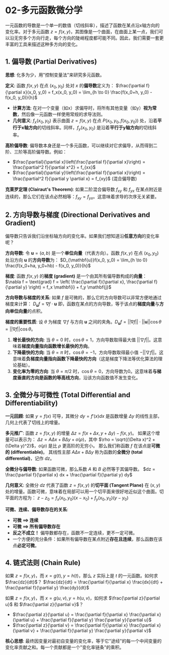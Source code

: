 # 02-多元函数微分学

一元函数的导数是一个单一的数值（切线斜率），描述了函数在某点沿x轴方向的变化率。对于多元函数 $z=f(x,y)$，其图像是一个曲面，在曲面上某一点，我们可以沿无穷多个方向行走，每个方向的陡峭程度都可能不同。因此，我们需要一套更丰富的工具来描述这种多方向的变化。

## 1. 偏导数 (Partial Derivatives)

**思想**: 化多为少，用"控制变量法"来研究多元函数。

**定义**:
函数 $f(x,y)$ 在点 $(x_0, y_0)$ 处对 $x$ 的**偏导数**定义为：
$\frac{\partial f}{\partial x}(x_0, y_0) = f_x(x_0, y_0) = \lim_{h \to 0} \frac{f(x_0+h, y_0) - f(x_0, y_0)}{h}$

-   **计算方法**: 在对一个变量（如x）求偏导时，将所有其他变量（如y）**视为常数**，然后像一元函数一样使用常规的求导法则。
-   **几何意义**: $f_x(x_0, y_0)$ 表示曲面 $z=f(x,y)$ 在点 $P(x_0, y_0, f(x_0, y_0))$ 处，沿着**平行于x轴方向**的切线斜率。同样，$f_y(x_0, y_0)$ 是沿着**平行于y轴方向**的切线斜率。

**高阶偏导数**:
偏导数本身还是一个多元函数，可以继续对它求偏导，从而得到二阶、三阶等高阶偏导数。例如：
-   $\frac{\partial}{\partial x}\left(\frac{\partial f}{\partial x}\right) = \frac{\partial^2 f}{\partial x^2} = f_{xx}$
-   $\frac{\partial}{\partial y}\left(\frac{\partial f}{\partial x}\right) = \frac{\partial^2 f}{\partial y \partial x} = f_{xy}$ (混合偏导数)

**克莱罗定理 (Clairaut's Theorem)**: 如果二阶混合偏导数 $f_{xy}$ 和 $f_{yx}$ 在某点附近是连续的，那么它们在该点必然相等：$f_{xy} = f_{yx}$。这意味着求导的次序无关紧要。

## 2. 方向导数与梯度 (Directional Derivatives and Gradient)

偏导数只告诉我们沿坐标轴方向的变化率。如果我们想知道沿**任意方向**的变化率呢？

**方向导数**:
令 $\mathbf{u} = (a,b)$ 是一个**单位向量**（代表方向）。函数 $f(x,y)$ 在点 $(x_0, y_0)$ 处沿方向 $\mathbf{u}$ 的**方向导数**为：
$D_{\mathbf{u}}f(x_0, y_0) = \lim_{h \to 0} \frac{f(x_0+ha, y_0+hb) - f(x_0, y_0)}{h}$

**梯度**:
函数 $f(x,y)$ 的**梯度 (gradient)** 是一个由其所有偏导数构成的**向量**：
$\nabla f = \text{grad} f = \left( \frac{\partial f}{\partial x}, \frac{\partial f}{\partial y} \right) = f_x \mathbf{i} + f_y \mathbf{j}$

**方向导数与梯度的关系**:
如果 $f$ 是可微的，那么它的方向导数可以非常方便地通过梯度来计算：
$D_{\mathbf{u}}f = \nabla f \cdot \mathbf{u}$
即，函数在某点的方向导数，等于该点的**梯度向量**与**方向单位向量**的点积。

**梯度的重要性质**:
设 $\theta$ 为梯度 $\nabla f$ 与方向 $\mathbf{u}$ 之间的夹角。$D_{\mathbf{u}}f = ||\nabla f|| \cdot ||\mathbf{u}|| \cos\theta = ||\nabla f|| \cos\theta$。
1.  **增长最快的方向**: 当 $\theta=0$ 时，$\cos\theta=1$，方向导数取得最大值 $||\nabla f||$。这意味着**梯度向量指向函数增长最快的方向**。
2.  **下降最快的方向**: 当 $\theta=\pi$ 时，$\cos\theta=-1$，方向导数取得最小值 $-||\nabla f||$。这意味着**负梯度向量指向函数下降最快的方向**（这是梯度下降法等优化算法的理论基础）。
3.  **变化率为零的方向**: 当 $\theta=\pi/2$ 时，$\cos\theta=0$，方向导数为0。这意味着**与梯度垂直的方向是函数的等高线方向**，沿该方向函数值不发生变化。

## 3. 全微分与可微性 (Total Differential and Differentiability)

**一元回顾**: 如果 $y=f(x)$ 可导，其微分 $dy = f'(x)dx$ 是函数增量 $\Delta y$ 的线性主部，几何上代表了切线上的增量。

**多元推广**:
函数 $z=f(x,y)$ 的增量 $\Delta z = f(x+\Delta x, y+\Delta y) - f(x,y)$。
如果这个增量可以表示为：
$\Delta z = A\Delta x + B\Delta y + o(\rho)$，其中 $\rho = \sqrt{(\Delta x)^2 + (\Delta y)^2}$，$o(\rho)$ 是比 $\rho$ 更高阶的无穷小。
那么我们称函数 $f$ 在该点是**可微的 (differentiable)**。
其线性主部 $A\Delta x + B\Delta y$ 称为函数的**全微分 (total differential)**，记作 $dz$。

**全微分与偏导数**:
如果函数可微，那么系数 $A$ 和 $B$ 必然等于其偏导数。
$dz = \frac{\partial f}{\partial x} dx + \frac{\partial f}{\partial y} dy$

**几何意义**:
全微分 $dz$ 代表了函数 $z=f(x,y)$ 的**切平面 (Tangent Plane)** 在 $(x,y)$ 处的增量。函数可微，意味着在局部可以用一个切平面来很好地近似这个曲面。切平面的方程为：
$z - z_0 = f_x(x_0, y_0)(x-x_0) + f_y(x_0, y_0)(y-y_0)$

**可微、连续、偏导数存在的关系**:
-   **可微 $\implies$ 连续**
-   **可微 $\implies$ 所有偏导数存在**
-   **反之不成立！** 偏导数都存在，函数不一定连续，更不一定可微。
-   一个方便的充分条件：如果所有偏导数在某点附近**存在且连续**，那么函数在该点**必定可微**。

## 4. 链式法则 (Chain Rule)

如果 $z=f(x,y)$，而 $x=g(t), y=h(t)$，那么 $z$ 实际上是 $t$ 的一元函数。如何求 $\frac{dz}{dt}$？
$\frac{dz}{dt} = \frac{\partial f}{\partial x} \frac{dx}{dt} + \frac{\partial f}{\partial y} \frac{dy}{dt}$

如果 $z=f(x,y)$，而 $x=g(u,v), y=h(u,v)$，如何求 $\frac{\partial z}{\partial u}$ 和 $\frac{\partial z}{\partial v}$？
-   $\frac{\partial z}{\partial u} = \frac{\partial f}{\partial x} \frac{\partial x}{\partial u} + \frac{\partial f}{\partial y} \frac{\partial y}{\partial u}$
-   $\frac{\partial z}{\partial v} = \frac{\partial f}{\partial x} \frac{\partial x}{\partial v} + \frac{\partial f}{\partial y} \frac{\partial y}{\partial v}$

**核心思想**: 最终因变量对最初自变量的变化率，等于它"途经"的每一个中间变量的变化率贡献之和。每一个贡献都是一个"变化率链条"的乘积。 